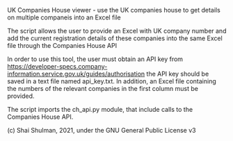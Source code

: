 UK Companies House viewer - use the UK companies house to get details on multiple companeis into an Excel file

The script allows the user to provide an Excel with UK company number and add the current registration details
of these companies into the same Excel file through the Companies House API

In order to use this tool, the user must obtain an API key from https://developer-specs.company-information.service.gov.uk/guides/authorisation
the API key should be saved in a text file named api_key.txt.
In addition, an Excel file containing the numbers of the relevant companies in the first column must be provided.

The script imports the ch_api.py module, that include calls to the Companies House API.

(c) Shai Shulman, 2021, under the GNU General Public License v3